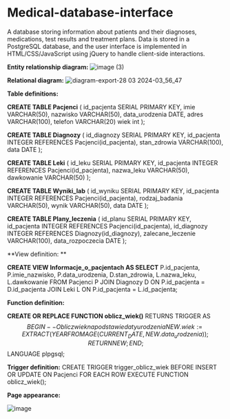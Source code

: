 # Medical-database-interface
A database storing information about patients and their diagnoses, medications, test results and treatment plans. 
Data is stored in a PostgreSQL database, and the user interface is implemented in HTML/CSS/JavaScript using jQuery to handle client-side interactions.

**Entity relationship diagram:**
![image (3)](https://github.com/Gawendz/Medical-database-interface/assets/105167719/c782243a-0418-4c1f-9572-033194940d67)


**Relational diagram:**
![diagram-export-28 03 2024-03_56_47](https://github.com/Gawendz/Medical-database-interface/assets/105167719/527a0cf4-001e-4385-bbeb-68407ec2f992)

**Table definitions:**

**CREATE TABLE Pacjenci** (
    id_pacjenta SERIAL PRIMARY KEY,
    imie VARCHAR(50),
    nazwisko VARCHAR(50),
    data_urodzenia DATE,
    adres VARCHAR(100),
    telefon VARCHAR(20)
    wiek int
);

**CREATE TABLE Diagnozy** (
    id_diagnozy SERIAL PRIMARY KEY,
    id_pacjenta INTEGER REFERENCES Pacjenci(id_pacjenta),
    stan_zdrowia VARCHAR(100),
    data DATE
);


**CREATE TABLE Leki** (
    id_leku SERIAL PRIMARY KEY,
    id_pacjenta INTEGER REFERENCES Pacjenci(id_pacjenta),
    nazwa_leku VARCHAR(50),
    dawkowanie VARCHAR(50)
);


**CREATE TABLE Wyniki_lab** (
    id_wyniku SERIAL PRIMARY KEY,
    id_pacjenta INTEGER REFERENCES Pacjenci(id_pacjenta),
    rodzaj_badania VARCHAR(50),
    wynik VARCHAR(50),
    data DATE
);


**CREATE TABLE Plany_leczenia** (
    id_planu SERIAL PRIMARY KEY,
    id_pacjenta INTEGER REFERENCES Pacjenci(id_pacjenta),
    id_diagnozy INTEGER REFERENCES Diagnozy(id_diagnozy),
    zalecane_leczenie VARCHAR(100),
    data_rozpoczecia DATE
);                         

**View definition: **

**CREATE VIEW Informacje_o_pacjentach AS SELECT**
    P.id_pacjenta,
    P.imie_nazwisko,
    P.data_urodzenia,
    D.stan_zdrowia,
    L.nazwa_leku,
    L.dawkowanie
FROM Pacjenci P
JOIN Diagnozy D ON P.id_pacjenta = D.id_pacjenta
JOIN Leki L ON P.id_pacjenta = L.id_pacjenta;

**Function definition:**

**CREATE OR REPLACE FUNCTION oblicz_wiek()**
RETURNS TRIGGER AS $$
BEGIN
    -- Oblicz wiek na podstawie daty urodzenia
    NEW.wiek := EXTRACT(YEAR FROM AGE(CURRENT_DATE, NEW.data_urodzenia));
    RETURN NEW;
END;
$$ LANGUAGE plpgsql;

**Trigger definition:**
CREATE TRIGGER trigger_oblicz_wiek
BEFORE INSERT OR UPDATE ON Pacjenci
FOR EACH ROW
EXECUTE FUNCTION oblicz_wiek();                

**Page appearance:**

![image](https://github.com/Gawendz/Medical-database-interface/assets/105167719/246a4744-fc51-4c54-86eb-6a810f86e787)







